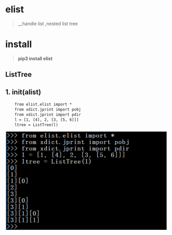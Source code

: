 # elist
>__handle list ,nested list tree

# install
>__pip3 install elist__

## ListTree

__1. init(alist)__
------------------

        from elist.elist import *
        from xdict.jprint import pobj
        from xdict.jprint import pdir
        l = [1, [4], 2, [3, [5, 6]]]
        ltree = ListTree(l)

![](elist/Images/ListTree.__init__.0.png)
    

